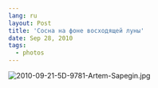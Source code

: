 ```yaml
---
lang: ru
layout: Post
title: 'Сосна на фоне восходящей луны'
date: Sep 28, 2010
tags:
  - photos
---
```


![2010-09-21-5D-9781-Artem-Sapegin.jpg](photo://345)
